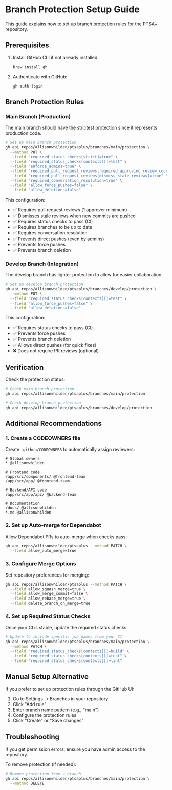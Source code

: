 # Branch Protection Setup Guide

This guide explains how to set up branch protection rules for the PTSA+ repository.

## Prerequisites

1. Install GitHub CLI if not already installed:
   ```bash
   brew install gh
   ```

2. Authenticate with GitHub:
   ```bash
   gh auth login
   ```

## Branch Protection Rules

### Main Branch (Production)

The main branch should have the strictest protection since it represents production code.

```bash
# Set up main branch protection
gh api repos/allisonwhilden/ptsaplus/branches/main/protection \
  --method PUT \
  --field "required_status_checks[strict]=true" \
  --field "required_status_checks[contexts][]=test" \
  --field "enforce_admins=true" \
  --field "required_pull_request_reviews[required_approving_review_count]=1" \
  --field "required_pull_request_reviews[dismiss_stale_reviews]=true" \
  --field "required_conversation_resolution=true" \
  --field "allow_force_pushes=false" \
  --field "allow_deletions=false"
```

This configuration:
- ✅ Requires pull request reviews (1 approver minimum)
- ✅ Dismisses stale reviews when new commits are pushed
- ✅ Requires status checks to pass (CI)
- ✅ Requires branches to be up to date
- ✅ Requires conversation resolution
- ✅ Prevents direct pushes (even by admins)
- ✅ Prevents force pushes
- ✅ Prevents branch deletion

### Develop Branch (Integration)

The develop branch has lighter protection to allow for easier collaboration.

```bash
# Set up develop branch protection
gh api repos/allisonwhilden/ptsaplus/branches/develop/protection \
  --method PUT \
  --field "required_status_checks[contexts][]=test" \
  --field "allow_force_pushes=false" \
  --field "allow_deletions=false"
```

This configuration:
- ✅ Requires status checks to pass (CI)
- ✅ Prevents force pushes
- ✅ Prevents branch deletion
- ✅ Allows direct pushes (for quick fixes)
- ❌ Does not require PR reviews (optional)

## Verification

Check the protection status:

```bash
# Check main branch protection
gh api repos/allisonwhilden/ptsaplus/branches/main/protection

# Check develop branch protection
gh api repos/allisonwhilden/ptsaplus/branches/develop/protection
```

## Additional Recommendations

### 1. Create a CODEOWNERS file

Create `.github/CODEOWNERS` to automatically assign reviewers:

```
# Global owners
* @allisonwhilden

# Frontend code
/app/src/components/ @frontend-team
/app/src/app/ @frontend-team

# Backend/API code
/app/src/app/api/ @backend-team

# Documentation
/docs/ @allisonwhilden
*.md @allisonwhilden
```

### 2. Set up Auto-merge for Dependabot

Allow Dependabot PRs to auto-merge when checks pass:

```bash
gh api repos/allisonwhilden/ptsaplus --method PATCH \
  --field allow_auto_merge=true
```

### 3. Configure Merge Options

Set repository preferences for merging:

```bash
gh api repos/allisonwhilden/ptsaplus --method PATCH \
  --field allow_squash_merge=true \
  --field allow_merge_commit=false \
  --field allow_rebase_merge=true \
  --field delete_branch_on_merge=true
```

### 4. Set up Required Status Checks

Once your CI is stable, update the required status checks:

```bash
# Update to include specific job names from your CI
gh api repos/allisonwhilden/ptsaplus/branches/main/protection \
  --method PATCH \
  --field "required_status_checks[contexts][]=build" \
  --field "required_status_checks[contexts][]=test" \
  --field "required_status_checks[contexts][]=lint"
```

## Manual Setup Alternative

If you prefer to set up protection rules through the GitHub UI:

1. Go to Settings → Branches in your repository
2. Click "Add rule" 
3. Enter branch name pattern (e.g., "main")
4. Configure the protection rules
5. Click "Create" or "Save changes"

## Troubleshooting

If you get permission errors, ensure you have admin access to the repository.

To remove protection (if needed):

```bash
# Remove protection from a branch
gh api repos/allisonwhilden/ptsaplus/branches/main/protection \
  --method DELETE
```